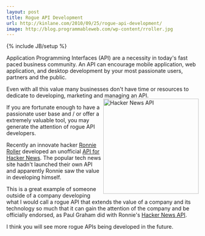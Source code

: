 ```yaml
---
layout: post
title: Rogue API Development
url: http://kinlane.com/2010/09/25/rogue-api-development/
image: http://blog.programmableweb.com/wp-content/rroller.jpg
---
```

{% include JB/setup %}
<p>
     Application Programming Interfaces (API) are a necessity in today's fast paced business community. An API can encourage mobile application, web application, and desktop development by your most passionate users, partners and the public.
</p>

<p>
     Even with all this value many businesses don't have time or resources to dedicate to developing, marketing and managing an API.<img class="alignnone c1" title="Hacker News API" src="http://blog.programmableweb.com/wp-content/rroller.jpg"  width="250" align="right" />
</p>

<p>
     If you are fortunate enough to have a passionate user base and / or offer a extremely valuable tool, you may generate the attention of rogue API developers.
</p>

<p>
     Recently an innovate hacker <a href="http://ronnieroller.com/" target="_blank">Ronnie Roller</a> developed an unofficial <a href="http://api.ihackernews.com/" target="_blank">API for Hacker News</a>. The popular tech news site hadn't launched their own API and apparently Ronnie saw the value in developing himself.
</p>

<p>
     This is a great example of someone outside of a company developing what I would call a rogue API that extends the value of a company and its technology so much that it can gain the attention of the company and be officially endorsed, as Paul Graham did with Ronnie's <a href="http://api.ihackernews.com/" target="_blank">Hacker News API</a>.
</p>

<p>
     I think you will see more rogue APIs being developed in the future.
</p>